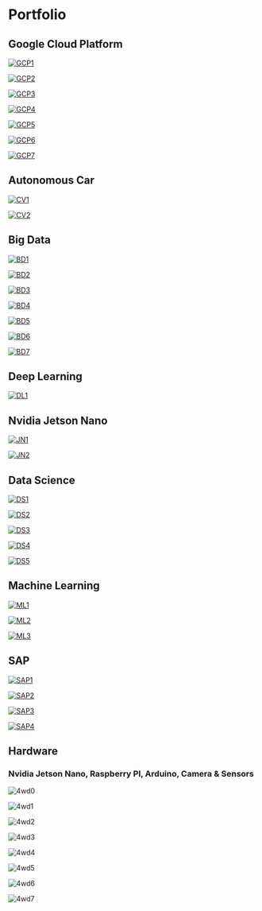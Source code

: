 # Portfolio
## Google Cloud Platform

[![GCP1](images/L31.png)](./GCP_IoT_Step1A.ipynb)

[![GCP2](images/L32.png)](./GCP_IoT_Step1B.ipynb)

[![GCP3](images/L33.png)](./GCP_IoT_Step1C.ipynb)

[![GCP4](images/L34.png)](./GCP_IoT_Step1D.ipynb)

[![GCP5](images/L35.png)](./GCP_IoT_Step1E.ipynb)

[![GCP6](images/L36.png)](./GCP_IoT_Step1F.ipynb)

[![GCP7](images/L37.png)](./GCP_IoT_Step1G.ipynb)

## Autonomous Car

[![CV1](images/L13.png)](./CV_Self_Driving_Car.ipynb)

[![CV2](images/L16.png)](./Donkey_Car_Project.ipynb)

## Big Data

[![BD1](images/L14.png)](./BD_Spark_Standalone.ipynb)

[![BD2](images/L17.png)](./BD_Hadoop_MapReduce.ipynb)

[![BD3](images/L18.png)](./BD_Hadoop_HDFS.ipynb)

[![BD4](images/L19.png)](./BD_Hadoop_Yarn.ipynb)

[![BD5](images/L20.png)](./BD_Hive.ipynb)

[![BD6](images/L21.png)](./BD_Azure_Hadoop.ipynb)

[![BD7](images/L23.png)](./BD_Azure_Spark.ipynb)


## Deep Learning

[![DL1](images/L11.png)](./DL_Image_Classification.ipynb)

## Nvidia Jetson Nano

[![JN1](images/L12.png)](./Nvidia_Jetson_Nano_GPIO.ipynb)

[![JN2](images/L15.png)](./ROS_RC_Car.ipynb)

## Data Science

[![DS1](images/L1.png)](./DS_eBay_Kleinanzeigen.ipynb)

[![DS2](images/L3.png)](./DS_Dataset_Step1.ipynb)

[![DS3](images/L6.png)](./DS_Dataset_Step2.ipynb)

[![DS4](images/L7.png)](./log_temp.py)

[![DS5](images/L9.png)](./log_temp.log)

## Machine Learning

[![ML1](images/L2.png)](./ML_Tensorflow_Iris.ipynb)

[![ML2](images/L5.png)](./ML_Banknote.ipynb)

[![ML3](images/L10.png)](./ML_Linear_Regression.ipynb)


## SAP

[![SAP1](images/L4.png)](./SAP_HCP_Sensor_Step1.ipynb)

[![SAP2](images/L8.png)](./SAP_HCP_Sensor_Step2.ipynb)

[![SAP3](images/L22.png)](./SAP_Hana_Azure_A.ipynb)

[![SAP4](images/L24.png)](./SAP_Hana_Azure_B.ipynb)

## Hardware

### Nvidia Jetson Nano, Raspberry PI, Arduino, Camera & Sensors

![4wd0](images/donkeycar_main.jpg)

![4wd1](images/cv_car_road.jpg)

![4wd2](images/cv_car_lateral.jpg)

![4wd3](images/cv_car_lateral1.jpg)

![4wd4](images/4wd1.jpg)

![4wd5](images/4wd2.jpg)

![4wd6](images/dl_bmw_car_video.png)

![4wd7](images/dl_red_ball_video.png)